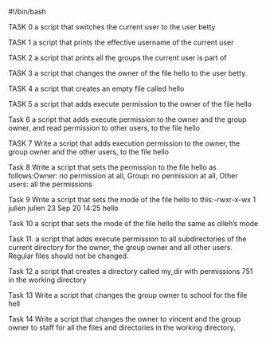 #!/bin/bash

TASK 0 
 a script that switches the current user to the user betty

TASK 1
a script that prints the effective username of the current user

TASK 2
a script that prints all the groups the current user is part of

TASK 3
a script that changes the owner of the file hello to the user betty.

TASK 4
a script that creates an empty file called hello

TASK 5
a script that adds execute permission to the owner of the file hello

Task 6
a script that adds execute permission to the owner and the group owner, and read permission to other users, to the file hello

TASK 7
Write a script that adds execution permission to the owner, the group owner and the other users, to the file hello

Task 8
Write a script that sets the permission to the file hello as follows:Owner: no permission at all, Group: no permission at all, Other users: all the permissions

Task 9
Write a script that sets the mode of the file hello to this:-rwxr-x-wx 1 julien julien 23 Sep 20 14:25 hello

Task 10
a script that sets the mode of the file hello the same as olleh’s mode

Task 11.
a script that adds execute permission to all subdirectories of the current directory for the owner, the group owner and all other users. Regular files should not be changed.

Task 12
a script that creates a directory called my_dir with permissions 751 in the working directory

Task 13
Write a script that changes the group owner to school for the file hell

Task 14
Write a script that changes the owner to vincent and the group owner to staff for all the files and directories in the working directory.
